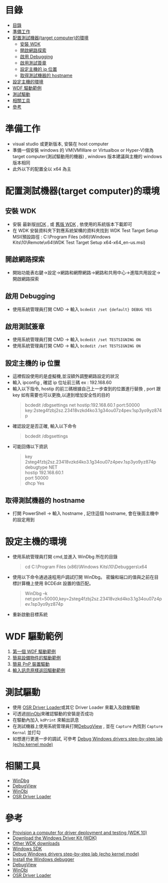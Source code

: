 # 目錄

- [目錄](#目錄)
- [準備工作](#準備工作)
- [配置測試機器(target computer)的環境](#配置測試機器target-computer的環境)
  - [安裝 WDK](#安裝-wdk)
  - [開啟網路探索](#開啟網路探索)
  - [啟用 Debugging](#啟用-debugging)
  - [啟用測試簽章](#啟用測試簽章)
  - [設定主機的 ip 位置](#設定主機的-ip-位置)
  - [取得測試機器的 hostname](#取得測試機器的-hostname)
- [設定主機的環境](#設定主機的環境)
- [WDF 驅動範例](#wdf-驅動範例)
- [測試驅動](#測試驅動)
- [相關工具](#相關工具)
- [參考](#參考)

# 準備工作

- visual studio 或更新版本, 安裝在 host computer
- 準備一個安裝 windows 的 VM(VMWare or Virtualbox or Hyper-V)做為 target computer(測試驅動用的機器) , windows 版本建議與主機的 windows 版本相同
- 此外以下的配置全以 x64 為主

# 配置測試機器(target computer)的環境

## 安裝 WDK

- 安裝 最新版[WDK](https://learn.microsoft.com/en-us/windows-hardware/drivers/download-the-wdk) , 或 [舊版 WDK](https://learn.microsoft.com/en-us/windows-hardware/drivers/other-wdk-downloads) , 依使用的系統版本下載即可
- 在 WDK 安裝資料夾下對應系統架構的資料夾找到 WDK Test Target Setup MSI(預設路徑 : C:\Program Files (x86)\Windows Kits\10\Remote\x64\WDK Test Target Setup x64-x64_en-us.msi)

## 開啟網路探索

- 開始功能表右鍵->設定->網路和網際網路->網路和共用中心->進階共用設定->開啟網路探索

## 啟用 Debugging

- 使用系統管理員打開 CMD -> 輸入 `bcdedit /set {default} DEBUG YES`

## 啟用測試簽章

- 使用系統管理員打開 CMD -> 輸入 `bcdedit /set TESTSIGNING ON `
- 使用系統管理員打開 CMD -> 輸入 `bcdedit /set TESTSIGNING ON `

## 設定主機的 ip 位置

- 這裡假設使用的是虛擬機,並沒額外調整網路設定的狀況
- 輸入 ipconfig , 確認 ip 位址前三碼 ex : 192.168.60
- 輸入以下指令, hostip 的前三碼根據自己上一步查到的位置進行替換 , port 跟 key 如有需要也可以更換,以達到增加安全性的目的
  > bcdedit /dbgsettings net hostip:192.168.60.1 port:50000 key:2steg4fzbj2sz.23418vzkd4ko3.1g34ou07z4pev.1sp3yo9yz874p
- 確認設定是否正確, 輸入以下命令
  > bcdedit /dbgsettings
- 可能回傳以下資訊
  > key 2steg4fzbj2sz.23418vzkd4ko3.1g34ou07z4pev.1sp3yo9yz874p  
  > debugtype NET  
  > hostip 192.168.60.1  
  > port 50000  
  > dhcp Yes

## 取得測試機器的 hostname

- 打開 PowerShell -> 輸入 hostname , 記住這個 hostname, 會在後面主機中的設定用到

# 設定主機的環境

- 使用系統管理員打開 cmd,並進入 WinDbg 所在的目錄
  > cd C:\Program Files (x86)\Windows Kits\10\Debuggers\x64
- 使用以下命令通過遠程用戶調試打開 WinDbg。 密鑰和端口的值與之前在目標計算機上使用 BCDEdit 設置的值匹配。
  > WinDbg –k net:port=50000,key=2steg4fzbj2sz.23418vzkd4ko3.1g34ou07z4pev.1sp3yo9yz874p
- 重新啟動目標系統

# WDF 驅動範例

1. [第一個 WDF 驅動範例](FirstExample/FirstExample.md)
2. [簡易設備物件的驅動範例](DeviceObjectExample/DeviceObjectExample.md)
3. [簡易 PnP 裝置驅動](FirstPnPExample/FirstPnPExample.md)
4. [輸入訊息原樣返回驅動範例](EchoDriverExample/EchoDriverExample.md)

# 測試驅動

- 使用 [OSR Driver Loader](https://www.osronline.com/article.cfm%5earticle=157.htm)或其它 Driver Loader 來載入及啟動驅動
- 可透過[WinObj](https://learn.microsoft.com/en-us/sysinternals/downloads/winobj)來確認驅動的安裝是否成功
- 在驅動內加入 `kdPrint` 來輸出訊息
- 在測試機器上使用系統管理員打開[DebugView](https://learn.microsoft.com/zh-tw/sysinternals/downloads/debugview) , 並在 `Capture` 內找到 `Capture Kernal` 並打勾
- 如想進行更進一步的調試, 可參考 [Debug Windows drivers step-by-step lab (echo kernel mode)](https://learn.microsoft.com/en-us/windows-hardware/drivers/debugger/debug-universal-drivers---step-by-step-lab--echo-kernel-mode-)

# 相關工具

- [WinDbg](https://learn.microsoft.com/en-us/windows-hardware/drivers/debugger/)
- [DebugView](https://learn.microsoft.com/en-us/sysinternals/downloads/debugview)
- [WinObj](https://learn.microsoft.com/en-us/sysinternals/downloads/winobj)
- [OSR Driver Loader](https://www.osronline.com/article.cfm%5earticle=157.htm)

# 參考

- [Provision a computer for driver deployment and testing (WDK 10)](https://learn.microsoft.com/en-us/windows-hardware/drivers/gettingstarted/provision-a-target-computer-wdk-8-1)
- [Download the Windows Driver Kit (WDK)](https://learn.microsoft.com/en-us/windows-hardware/drivers/download-the-wdk)
- [Other WDK downloads](https://learn.microsoft.com/en-us/windows-hardware/drivers/other-wdk-downloads)
- [Windows SDK](https://developer.microsoft.com/en-us/windows/downloads/windows-sdk/)
- [Debug Windows drivers step-by-step lab (echo kernel mode)](https://learn.microsoft.com/en-us/windows-hardware/drivers/debugger/debug-universal-drivers---step-by-step-lab--echo-kernel-mode-)
- [Install the Windows debugger](https://learn.microsoft.com/en-us/windows-hardware/drivers/debugger/)
- [DebugView](https://learn.microsoft.com/en-us/sysinternals/downloads/debugview)
- [WinObj](https://learn.microsoft.com/en-us/sysinternals/downloads/winobj)
- [OSR Driver Loader](https://www.osronline.com/article.cfm%5earticle=157.htm)
